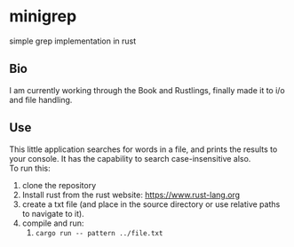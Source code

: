 # minigrep
simple grep implementation in rust

## Bio
I am currently working through the Book and Rustlings, finally made it to i/o and file handling.

## Use
This little application searches for words in a file, and prints the results to your console. It has the capability to search case-insensitive also.  
To run this: 
1) clone the repository 
2) Install rust from the rust website: https://www.rust-lang.org
3) create a txt file (and place in the source directory or use relative paths to navigate to it).
4) compile and run:  
    1) `cargo run -- pattern ../file.txt`

